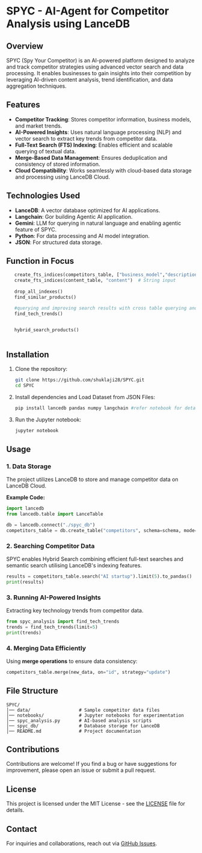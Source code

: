 # SPYC - AI-Agent for Competitor Analysis using LanceDB

## Overview
SPYC (Spy Your Competitor) is an AI-powered platform designed to analyze and track competitor strategies using advanced vector search and data processing. It enables businesses to gain insights into their competition by leveraging AI-driven content analysis, trend identification, and data aggregation techniques.

## Features
- **Competitor Tracking**: Stores competitor information, business models, and market trends.
- **AI-Powered Insights**: Uses natural language processing (NLP) and vector search to extract key trends from competitor data.
- **Full-Text Search (FTS) Indexing**: Enables efficient and scalable querying of textual data.
- **Merge-Based Data Management**: Ensures deduplication and consistency of stored information.
- **Cloud Compatibility**: Works seamlessly with cloud-based data storage and processing using LanceDB Cloud.

## Technologies Used
- **LanceDB**: A vector database optimized for AI applications.
- **Langchain**: Gor building Agentic AI application.
- **Gemini**: LLM for querying in natural language and enabling agentic feature of SPYC.
- **Python**: For data processing and AI model integration.
- **JSON**: For structured data storage.

## Function in Focus
```python
   create_fts_indices(competitors_table, ["business_model","description"])  # List input of column names
   create_fts_indices(content_table, "content")  # String input
   
   drop_all_indexes()
   find_similar_products()

   #querying and improving search results with cross table querying and mapping
   find_tech_trends()

   
   hybrid_search_products()
   
```


## Installation
1. Clone the repository:
   ```sh
   git clone https://github.com/shuklaji28/SPYC.git
   cd SPYC
   ```
2. Install dependencies and Load Dataset from JSON Files:
   ```sh
   pip install lancedb pandas numpy langchain #refer notebook for detailed info
   ```
3. Run the Jupyter notebook:
   ```sh
   jupyter notebook
   ```

## Usage
### 1. Data Storage
The project utilizes LanceDB to store and manage competitor data on LanceDB Cloud.

**Example Code:**
```python
import lancedb
from lancedb.table import LanceTable

db = lancedb.connect("./spyc_db")
competitors_table = db.create_table("competitors", schema=schema, mode="overwrite")
```

### 2. Searching Competitor Data
SPYC enables Hybrid Search combining efficient full-text searches and semantic search utilising LanceDB's indexing features.

```python
results = competitors_table.search("AI startup").limit(5).to_pandas()
print(results)
```

### 3. Running AI-Powered Insights
Extracting key technology trends from competitor data.

```python
from spyc_analysis import find_tech_trends
trends = find_tech_trends(limit=5)
print(trends)
```

### 4. Merging Data Efficiently
Using **merge operations** to ensure data consistency:

```python
competitors_table.merge(new_data, on="id", strategy="update")
```

## File Structure
```
SPYC/
│── data/                  # Sample competitor data files
│── notebooks/             # Jupyter notebooks for experimentation
│── spyc_analysis.py       # AI-based analysis scripts
│── spyc_db/               # Database storage for LanceDB
│── README.md              # Project documentation
```

## Contributions
Contributions are welcome! If you find a bug or have suggestions for improvement, please open an issue or submit a pull request.

## License
This project is licensed under the MIT License - see the [LICENSE](LICENSE) file for details.

## Contact
For inquiries and collaborations, reach out via [GitHub Issues](https://github.com/shuklaji28/SPYC/issues).

